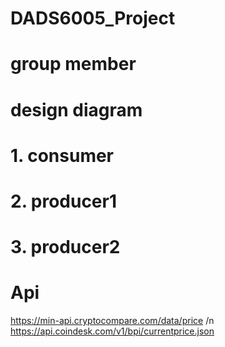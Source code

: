 # DADS6005_Project
# group member
# design diagram
# 1. consumer
# 2. producer1
# 3. producer2
# Api
https://min-api.cryptocompare.com/data/price /n
https://api.coindesk.com/v1/bpi/currentprice.json
